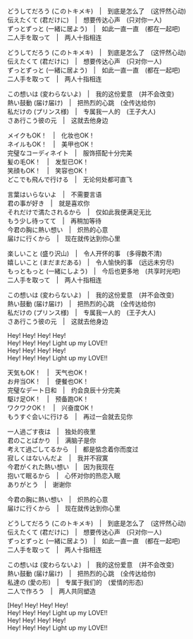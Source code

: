 どうしてだろう (このトキメキ)　|　到底是怎么了　(这怦然心动)  
伝えたくて (君だけに)　|　想要传达心声　(只对你一人)  
ずっとずっと (一緒に居よう)　|　如此一直一直　(都在一起吧)  
二人手を取って　|　两人十指相连

どうしてだろう (このトキメキ)　|　到底是怎么了　(这怦然心动)  
伝えたくて (君だけに)　|　想要传达心声　(只对你一人)  
ずっとずっと (一緒に居よう)　|　如此一直一直　(都在一起吧)  
二人手を取って　|　两人十指相连

この想いは (変わらないよ)　|　我的这份爱意　(并不会改变)  
熱い鼓動 (届け届け)　|　把热烈的心跳　(全传达给你)  
私だけの (プリンス様)　|　专属我一人的　(王子大人)  
さあ行こう彼の元　|　这就去他身边

メイクもOK！　|　化妆也OK！  
ネイルもOK！　|　美甲也OK！  
完璧なコーディネイト　|　服饰搭配十分完美  
髪の毛OK！　|　发型已OK！  
笑顔もOK！　|　笑容也OK！  
どこでも飛んで行ける　|　无论何处都可直飞

言葉はいらないよ　|　不需要言语  
君の事が好き　|　就是喜欢你  
それだけで満たされるから　|　仅如此我便满足无比  
もう少し待ってて　|　再稍加等待  
今君の胸に熱い想い　|　炽热的心意  
届けに行くから　|　现在就传达到你心里

楽しいこと (盛り沢山)　|　令人开怀的事　(多得数不清)  
嬉しいこと (まだまだある)　|　令人愉快的事　(远远未穷尽)  
もっともっと (一緒にしよう)　|　今后也更多地　(共享时光吧)  
二人手を取って　|　两人十指相连

この想いは (変わらないよ)　|　我的这份爱意　(并不会改变)  
熱い鼓動 (届け届け)　|　把热烈的心跳　(全传达给你)  
私だけの (プリンス様)　|　专属我一人的　(王子大人)  
さあ行こう彼の元　|　这就去他身边

Hey! Hey! Hey! Hey!  
Hey! Hey! Hey! Light up my LOVE!!  
Hey! Hey! Hey! Hey!   
Hey! Hey! Hey! Light up my LOVE!!

天気もOK！　|　天气也OK！  
お弁当OK！　|　便餐也OK！  
完璧なデート日和　|　约会良辰十分完美  
駆け足OK！　|　预备跑OK！  
ワクワクOK！　|　兴奋度OK！  
もうすぐ会いに行ける　|　再过一会就去见你

一人過ごす夜は　|　独处的夜里  
君のことばかり　|　满脑子是你  
考えて過ごしてるから　|　都是惦念着你而度过  
寂しくはないんだよ　|　我并不寂寞  
今君がくれた熱い想い　|　因为我现在  
抱いて眠るから　|　心怀对你的热恋入眠  
ありがとう　|　谢谢你

今君の胸に熱い想い　|　炽热的心意  
届けに行くから　|　现在就传达到你心里

どうしてだろう (このトキメキ)　|　到底是怎么了　(这怦然心动)  
伝えたくて (君だけに)　|　想要传达心声　(只对你一人)  
ずっとずっと (一緒に居よう)　|　如此一直一直　(都在一起吧)  
二人手を取って　|　两人十指相连

この想いは (変わらないよ)　|　我的这份爱意　(并不会改变)  
熱い鼓動 (届け届け)　|　把热烈的心跳　(全传达给你)  
私達の (愛の形)　|　专属于我们的　(爱情的形态)  
二人で作ろう　|　两人共同塑造

[Hey! Hey! Hey! Hey!  
Hey! Hey! Hey! Light up my LOVE!!  
Hey! Hey! Hey! Hey!  
Hey! Hey! Hey! Light up my LOVE!!